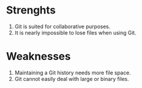 # Strenghts
1. Git is suited for collaborative purposes.
2. It is nearly impossible to lose files when using Git.

# Weaknesses
1. Maintaining a Git history needs more file space.
2. Git cannot easily deal with large or binary files.